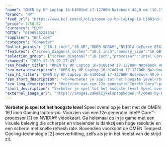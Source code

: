 ```yaml
---
"name": "OMEN by HP Laptop 16-b1001nd i7-12700H Notebook 40,9 cm (16.1\") Quad HD Intel® Core™ i7 16 GB DDR5-SDRAM 1000 GB SSD NVIDIA GeForce RTX 3070 Ti Wi-Fi 6 (802.11ax) Windows 11 Home Zwart"
"brand": "HP"
"feed_url": "https://www.bol.com/nl/nl/p/omen-by-hp-laptop-16-b1001nd-i7-12700h-notebook-40-9-cm-quad-hd-intel-core-i7-16-gb-ddr5-sdram-1000-gb-ssd-nvidia-geforce-rtx-3070-ti-wi-fi-6-windows-11-home-zwart/9300000071506774"
"price": 1758.52
"currency": "EUR"
"GTIN": "0196548224234"
"supplier": "Bol.com"
"category": "Computer"
"bullet_points": ["16.1 inch","16 GB","DDR5-SDRAM","NVIDIA GeForce RTX 3070","Windows"]
"features": {"screen_diagonal_inches":"16.1 inch","memory_size":"16 GB","memory_type":"DDR5-SDRAM","graphics_card":"NVIDIA GeForce RTX 3070","operating_system":"Windows"}
"selection_group": {"screen_diagonal":"16 inch","processor":"Intel Core i7","changed_price_past_3_days":false}
"changed": "2023-12-13 07:27:43"
"seo_header_title": "OMEN by HP Laptop 16-b1001nd i7-12700H Notebook 40,9 cm (16.1\") Quad HD Intel® Core™ i7 16 GB DDR5-SDRAM 1000 GB SSD NVIDIA GeForce RTX 3070 Ti Wi-Fi 6 (802.11ax) Windows 11 Home Zwart"
"seo_meta_description": "OMEN by HP Laptop 16-b1001nd i7-12700H Notebook 40,9 cm (16.1\") Quad HD Intel® Core™ i7 16 GB DDR5-SDRAM 1000 GB SSD NVIDIA GeForce RTX 3070 Ti Wi-Fi 6 (802.11ax) Windows 11 Home Zwart"
"seo_h1_title": "OMEN by HP Laptop 16-b1001nd i7-12700H Notebook 40,9 cm (16.1\") Quad HD Intel® Core™ i7 16 GB DDR5-SDRAM 1000 GB SSD NVIDIA GeForce RTX 3070 Ti Wi-Fi 6 (802.11ax) Windows 11 Home Zwart"
"seo_short_description": "<b>Verbeter je spel tot het hoogste level</b> Speel overal op je best met de OMEN 16,1 inch Gaming laptop-pc."
"seo_long_description": "Voorzien van een 12e generatie Intel® Core™-processor [1] en NVIDIA® videokaart. Ga helemaal op in je game met een visuele beleving die scherper en vloeiender is dankzij een hoge resolutie en een scherm met snelle refresh rate. Bovendien voorkomt de OMEN Tempest Cooling-technologie [2] oververhitting, zelfs als je in het heetst van de strijd zit."
"short_description": "Verbeter je spel tot het hoogste level Speel overal op je best met de OMEN 16,1 inch Gaming laptop-pc. Voorzien van een 12e generatie Intel® Core™-processor [1] en NVIDIA® videokaart. Ga helemaal op in je game met een visuele beleving die scherper en vloeiender is dankzij een hoge resolutie en een scherm met snelle refresh rate. Bovendien voorkomt de OMEN Tempest Cooling-technologie [2] oververhitting, zelfs als je in het heetst van de strijd zit."
"external_image_url": "https://images.zakelijkelaptopkopen.nl/omen-by-hp-laptop-16-b1001nd-i7-12700h-notebook-40-9-cm-quad-hd-intel-core-i7-16-gb-ddr5-sdram-1000-gb-ssd-nvidia-geforce-rtx-3070-ti-wi-fi-6-windows-11-home-zwart.webp"
---
```


<b>Verbeter je spel tot het hoogste level</b> Speel overal op je best met de OMEN 16,1 inch Gaming laptop-pc. Voorzien van een 12e generatie Intel® Core™-processor [1] en NVIDIA® videokaart. Ga helemaal op in je game met een visuele beleving die scherper en vloeiender is dankzij een hoge resolutie en een scherm met snelle refresh rate. Bovendien voorkomt de OMEN Tempest Cooling-technologie [2] oververhitting, zelfs als je in het heetst van de strijd zit.